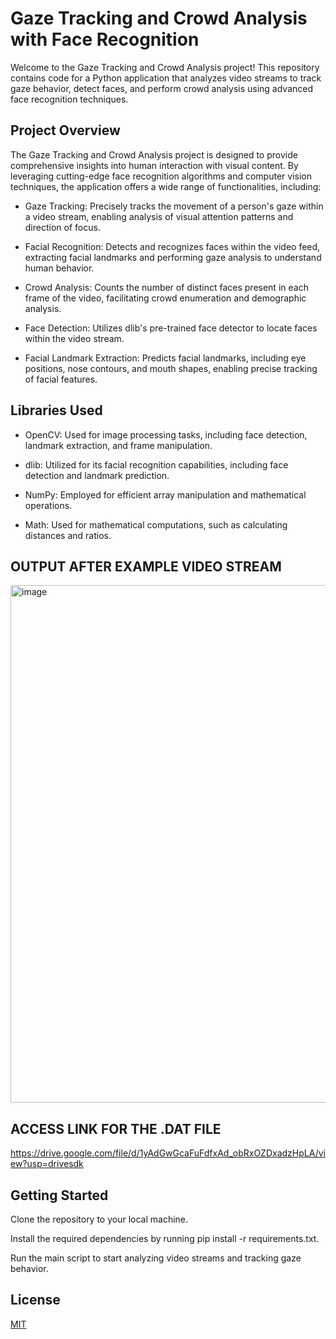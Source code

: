 
# Gaze Tracking and Crowd Analysis with Face Recognition

Welcome to the Gaze Tracking and Crowd Analysis project! This repository contains code for a Python application that analyzes video streams to track gaze behavior, detect faces, and perform crowd analysis using advanced face recognition techniques.


## Project Overview

The Gaze Tracking and Crowd Analysis project is designed to provide comprehensive insights into human interaction with visual content. By leveraging cutting-edge face recognition algorithms and computer vision techniques, the application offers a wide range of functionalities, including:

- Gaze Tracking: Precisely tracks the movement of a person's gaze within a video stream, enabling analysis of visual attention patterns and direction of focus.

- Facial Recognition: Detects and recognizes faces within the video feed, extracting facial landmarks and performing gaze analysis to understand human behavior.

- Crowd Analysis: Counts the number of distinct faces present in each frame of the video, facilitating crowd enumeration and demographic analysis.

- Face Detection: Utilizes dlib's pre-trained face detector to locate faces within the video stream.

- Facial Landmark Extraction: Predicts facial landmarks, including eye positions, nose contours, and mouth shapes, enabling precise tracking of facial features.

## Libraries Used

- OpenCV: Used for image processing tasks, including face detection, landmark extraction, and frame manipulation.

- dlib: Utilized for its facial recognition capabilities, including face detection and landmark prediction.
- NumPy: Employed for efficient array manipulation and mathematical operations.
- Math: Used for mathematical computations, such as calculating distances and ratios.

## OUTPUT AFTER EXAMPLE VIDEO STREAM 
<img width="828" alt="image" src="https://github.com/vaishnavigogineni/GazeDetection/assets/94545751/059dad8d-86e0-4a0d-90a9-66ae08fb24a4">

## ACCESS LINK FOR THE .DAT FILE
https://drive.google.com/file/d/1yAdGwGcaFuFdfxAd_obRxOZDxadzHpLA/view?usp=drivesdk

## Getting Started

Clone the repository to your local machine.

Install the required dependencies by running pip install -r requirements.txt.

Run the main script to start analyzing video streams and tracking gaze behavior.


## License

[MIT](https://choosealicense.com/licenses/mit/)

